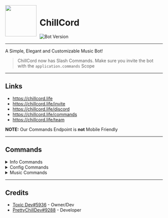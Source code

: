 <img src="https://chillcord.life/images/ChillBotNewTrans.png" height='100px' width='100px' align="left" style="float: left; margin: 0 10px 10px 0;" />
 
# ChillCord

<img src="https://img.shields.io/badge/ChillCord-v2.0.0-%2334d058?style=flat-square&logo=github&logoColor=fff" alt="Bot Version" />

---

A Simple, Elegant and Customizable Music Bot!

> ChillCord now has Slash Commands. Make sure you invite the bot with the `application.commands` Scope

---

## Links
- https://chillcord.life
- https://chillcord.life/invite
- https://chillcord.life/discord
- https://chillcord.life/commands
- https://chillcord.life/team 

**NOTE:** Our Commands Endpoint is **not** Mobile Friendly

---

## Commands

<details>
    <summary>Info Commands</summary>

## help
#### View a list of commands or info about a command
##### Usage: `help || help <commandName>`
##### Example: `chill.help || chill.help ping`
##### Alias: `h`
---
## ping
#### Check the Bots Latency and Response Time
##### Usage: `ping`
##### Example: `chill.ping`
##### Alias: `none`
---
## about
#### Some info about ChillCord and it's Dev
##### Usage: `about`
##### Example: `chill.about`
##### Alias: `none`
---
## invite
#### Get a link to invite ChillCord
##### Usage: `invite`
##### Example: `chill.invite`
##### Alias: `inv`
---
## node
#### Some info about ChillCords Lavalink Node
##### Usage: `node`
##### Example: `chill.node`
##### Alias: `none`
---
## status
#### ChillCord Statistics!
##### Usage: `status`
##### Example: `chill.status`
##### Alias: `none`

</details>
<details>
    <summary>Config Commands</summary>

## setprefix
#### Set the Prefix for ChillCord im your Server
##### Usage: `prefix <newPrefix>`
##### Example: `chill.prefix !`
##### Alias: `none`

</details>
<details>
    <summary>Music Commands</summary>

## 247
#### Toggle the option for 24/7 Music for the Current Channel
##### Usage: `247`
##### Example: `chill.247`
##### Alias: `24h`, `24/7`
---
## autoplay
#### Toggle the option to Auto Play Music!
##### Usage: `autoplay`
##### Example: `chill.autoplay`
##### Alias: `ap`
---
## clearqueue
#### Clear the Current Music Queue
##### Usage: `clearqueue`
##### Example: `chill.clearqueue`
##### Alias: `cq`
---
## filter
#### Set the Equalizer (EQ) for the Music
##### Usage: `filter <filter>`
##### Example: `chill.filter Party`
##### Alias: `eq`, `equalizer`
##### Filters: `<Party || Bass || Radio || Pop || Trablebass || Soft || Custom || Off>`
---
## join
#### Make the bot join your Voice Channel
##### Usage: `join`
##### Example: `chill.join`
##### Alias: `j`
---
## leave
#### Make the bot leave your Voice Channel!
##### Usage: `leave`
##### Example: `chill.leave`
##### Alias: `dc`
---
## loop
#### Enable or Disable looping through the Queue
##### Usage: `loop`
##### Example: `chill.loop`
##### Alias: `l`
---
## lyrics
#### Get the Lyrics for the Current Song!
##### Usage: `lyrics`
##### Example: `chill.lyrics`
##### Alias: `ly`
---
## nowplaying
#### Information about the Current Song
##### Usage: `nowplaying`
##### Example: `chill.nowplaying`
##### Alias: `np`
---
## pause
#### Pause the Current Song!
##### Usage: `pause`
##### Example: `chill.pause`
##### Alias: `none`
---
## play
#### Play a song from YouTube or Spotify
##### Usage: `play <Song>`
##### Example: `chill.play NF Why`
##### Alias: `none`
---
## queue
#### View the current Music Queue!
##### Usage: `queue`
##### Example: `chill.queue`
##### Alias: `none`
---
## remove
#### Remove a song from the Queue!
##### Usage: `remove <queueNumber>`
##### Example: `chill.remove 1`
##### Alias: `none`
---
## resume
#### Resume playing the Current Song!
##### Usage: `resume`
##### Example: `chill.resume`
##### Alias: `none`
---
## seek
#### Skip forward in the Current Song
##### Usage: `seek <Time>`
##### Example: `chill.seek 1m`
##### Alias: `none`
---
## shuffle
#### Shuffle the songs in the Queue!
##### Usage: `shuffle`
##### Example: `chill.shuffle`
##### Alias: `none`
---
## skip
#### Skip the Current Song
##### Usage: `247`
##### Example: `chill.247`
##### Alias: `24h`, `24/7`
---
## skipto
#### Skip to a song in the Queue!
##### Usage: `skip <position>`
##### Example: `chill.skip 1`
##### Alias: `none`
---
## stop
#### Stop the music
##### Usage: `stop`
##### Example: `chill.stop`
##### Alias: `none`
---
## volume
#### Change the volume of the Song (Default: 100)!
##### Usage: `volume <amount>`
##### Example: `chill.volume 50`
##### Alias: `none`


</details>

---

## Credits
- [Toxic Dev#5936](https://toxicdev.me) - Owner/Dev
- [PrettyChillDev#9288](https://github.com/ChillCordDev) - Developer
